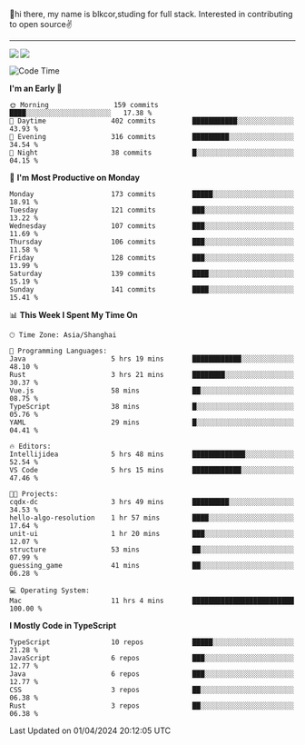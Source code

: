 👋hi there, my name is blkcor,studing for full stack.
Interested in contributing to open source✌️

<hr/>

![](https://github-readme-stats.vercel.app/api?username=blkcor)
<a href="https://github.com/blkcor/github-readme-stats">
    <img align="left" src="https://github-readme-stats.vercel.app/api/top-langs/?username=blkcor&hide=jupyter%20notebook,shaderlab,tex,c%23&langs_count=9" />
</a>


<!--START_SECTION:waka-->
![Code Time](http://img.shields.io/badge/Code%20Time-999%20hrs%2011%20mins-blue)

**I'm an Early 🐤** 

```text
🌞 Morning                159 commits         ████░░░░░░░░░░░░░░░░░░░░░   17.38 % 
🌆 Daytime                402 commits         ███████████░░░░░░░░░░░░░░   43.93 % 
🌃 Evening                316 commits         █████████░░░░░░░░░░░░░░░░   34.54 % 
🌙 Night                  38 commits          █░░░░░░░░░░░░░░░░░░░░░░░░   04.15 % 
```
📅 **I'm Most Productive on Monday** 

```text
Monday                   173 commits         █████░░░░░░░░░░░░░░░░░░░░   18.91 % 
Tuesday                  121 commits         ███░░░░░░░░░░░░░░░░░░░░░░   13.22 % 
Wednesday                107 commits         ███░░░░░░░░░░░░░░░░░░░░░░   11.69 % 
Thursday                 106 commits         ███░░░░░░░░░░░░░░░░░░░░░░   11.58 % 
Friday                   128 commits         ███░░░░░░░░░░░░░░░░░░░░░░   13.99 % 
Saturday                 139 commits         ████░░░░░░░░░░░░░░░░░░░░░   15.19 % 
Sunday                   141 commits         ████░░░░░░░░░░░░░░░░░░░░░   15.41 % 
```


📊 **This Week I Spent My Time On** 

```text
🕑︎ Time Zone: Asia/Shanghai

💬 Programming Languages: 
Java                     5 hrs 19 mins       ████████████░░░░░░░░░░░░░   48.10 % 
Rust                     3 hrs 21 mins       ████████░░░░░░░░░░░░░░░░░   30.37 % 
Vue.js                   58 mins             ██░░░░░░░░░░░░░░░░░░░░░░░   08.75 % 
TypeScript               38 mins             █░░░░░░░░░░░░░░░░░░░░░░░░   05.76 % 
YAML                     29 mins             █░░░░░░░░░░░░░░░░░░░░░░░░   04.41 % 

🔥 Editors: 
Intellijidea             5 hrs 48 mins       █████████████░░░░░░░░░░░░   52.54 % 
VS Code                  5 hrs 15 mins       ████████████░░░░░░░░░░░░░   47.46 % 

🐱‍💻 Projects: 
cqdx-dc                  3 hrs 49 mins       █████████░░░░░░░░░░░░░░░░   34.53 % 
hello-algo-resolution    1 hr 57 mins        ████░░░░░░░░░░░░░░░░░░░░░   17.64 % 
unit-ui                  1 hr 20 mins        ███░░░░░░░░░░░░░░░░░░░░░░   12.07 % 
structure                53 mins             ██░░░░░░░░░░░░░░░░░░░░░░░   07.99 % 
guessing_game            41 mins             ██░░░░░░░░░░░░░░░░░░░░░░░   06.28 % 

💻 Operating System: 
Mac                      11 hrs 4 mins       █████████████████████████   100.00 % 
```

**I Mostly Code in TypeScript** 

```text
TypeScript               10 repos            █████░░░░░░░░░░░░░░░░░░░░   21.28 % 
JavaScript               6 repos             ███░░░░░░░░░░░░░░░░░░░░░░   12.77 % 
Java                     6 repos             ███░░░░░░░░░░░░░░░░░░░░░░   12.77 % 
CSS                      3 repos             ██░░░░░░░░░░░░░░░░░░░░░░░   06.38 % 
Rust                     3 repos             ██░░░░░░░░░░░░░░░░░░░░░░░   06.38 % 
```




 Last Updated on 01/04/2024 20:12:05 UTC
<!--END_SECTION:waka-->


